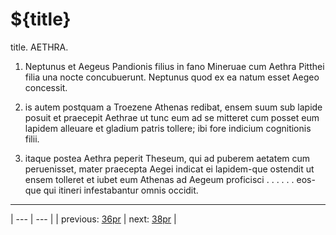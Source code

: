 # ${title}

title. AETHRA.



1. Neptunus et Aegeus Pandionis filius in fano Mineruae cum Aethra Pitthei filia una nocte concubuerunt. Neptunus quod ex ea natum esset Aegeo concessit.



2. is autem postquam a Troezene Athenas redibat, ensem suum sub lapide posuit et praecepit Aethrae ut tunc eum ad se mitteret cum posset eum lapidem alleuare et gladium patris tollere; ibi fore indicium cognitionis filii.



3. itaque postea Aethra peperit Theseum, qui ad puberem aetatem cum peruenisset, mater praecepta Aegei indicat ei lapidem-que ostendit ut ensem tolleret et iubet eum Athenas ad Aegeum proficisci . . . . . . eos-que qui itineri infestabantur omnis occidit.



---

| --- | --- |
| previous: [36pr](../36pr/) | next: [38pr](../38pr/) |